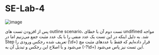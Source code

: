 # SE-Lab-4

![image](https://github.com/Software-Engineering-Laboratory-Sharif/SE-Lab-4/assets/79264950/fb3e4dcb-ab7d-470a-aefe-45a8d028e12f)

پس از افزودن تست های outline scenario، تست دوم آن با خطای undifined مواجه شد. به دلیل اینکه در این تست یک عدد منفی را با یک عدد مثبت جمع می‌زنیم اما در Step تعریف شده رجکس ورودی را (\d+) قرار داده‌ایم که فقط با عددهای مثبت مچ می‌شود و با اصلاح این رجکس و تبدیل آن به (-?\\d+) این تست نیز پاس می‌شود. 
